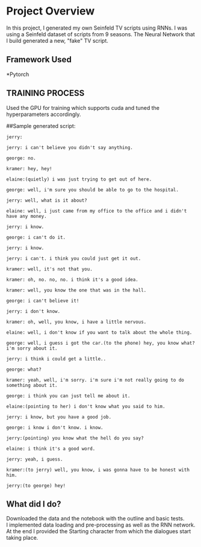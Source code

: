# Project Overview

In this project, I generated my own Seinfeld TV scripts using RNNs. I was using a Seinfeld dataset of scripts from 9 seasons. The Neural Network that I build generated a new, "fake" TV script.
## Framework Used

*Pytorch

## TRAINING PROCESS

Used the GPU for training which supports cuda and tuned the hyperparameters accordingly.

##Sample generated script:
```
jerry:

jerry: i can't believe you didn't say anything.

george: no.

kramer: hey, hey!

elaine:(quietly) i was just trying to get out of here.

george: well, i'm sure you should be able to go to the hospital.

jerry: well, what is it about?

elaine: well, i just came from my office to the office and i didn't have any money.

jerry: i know.

george: i can't do it.

jerry: i know.

jerry: i can't. i think you could just get it out.

kramer: well, it's not that you.

kramer: oh, no. no, no. i think it's a good idea.

kramer: well, you know the one that was in the hall.

george: i can't believe it!

jerry: i don't know.

kramer: oh, well, you know, i have a little nervous.

elaine: well, i don't know if you want to talk about the whole thing.

george: well, i guess i got the car.(to the phone) hey, you know what? i'm sorry about it.

jerry: i think i could get a little..

george: what?

kramer: yeah, well, i'm sorry. i'm sure i'm not really going to do something about it.

george: i think you can just tell me about it.

elaine:(pointing to her) i don't know what you said to him.

jerry: i know, but you have a good job.

george: i know i don't know. i know.

jerry:(pointing) you know what the hell do you say?

elaine: i think it's a good word.

jerry: yeah, i guess.

kramer:(to jerry) well, you know, i was gonna have to be honest with him.

jerry:(to george) hey!
```

## What did I do?
Downloaded the data and the notebook with the outline and basic tests.   
I implemented data loading and pre-processing as well as the RNN network. 
At the end I provided the Starting character from which the dialogues start taking place.

